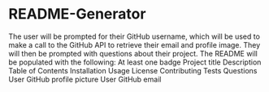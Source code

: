 # README-Generator
The user will be prompted for their GitHub username, which will be used to make a call to the GitHub API to retrieve their email and profile image. They will then be prompted with questions about their project. The README will be populated with the following:  At least one badge Project title Description Table of Contents Installation Usage License Contributing Tests Questions  User GitHub profile picture User GitHub email
